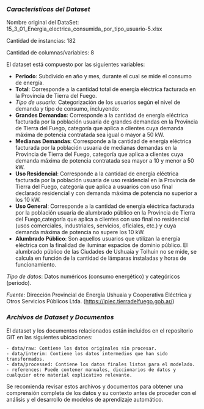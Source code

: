 ### *Características del Dataset* 

Nombre original del DataSet: 15_3_01_Energia_electrica_consumida_por_tipo_usuario-5.xlsx

Cantidad de instancias: 182

Cantidad de columnas/variables: 8

El dataset está compuesto por las siguientes variables: 

- **Periodo**: Subdivido en año y mes, durante el cual se mide el consumo de energía. 
- **Total**: Corresponde a la cantidad total de energía eléctrica facturada en la Provincia de Tierra del Fuego. 
- *Tipo de usuario*: Categorización de los usuarios según el nivel de demanda 
y tipo de consumo, incluyendo: 
- **Grandes Demandas**: Corresponde a la cantidad de energía eléctrica facturada por la población usuaria de grandes demandas en la Provincia de Tierra del Fuego, categoría que aplica a clientes cuya demanda máxima de potencia contratada sea igual o mayor a  50 kW.
- **Medianas Demandas**: Corresponde a la cantidad de energía eléctrica facturada por la población usuaria de medianas demandas en la Provincia de Tierra del Fuego, categoría que aplica a clientes cuya demanda máxima de potencia contratada sea mayor a 10 y menor a 50 kW.
- **Uso Residencial**: Corresponde a la cantidad de energía eléctrica facturada por la población usuaria de uso residencial en la Provincia de Tierra del Fuego, categoría que aplica a usuarios con uso final declarado residencial y con demanda máxima de potencia no superior a los 10 kW.
- **Uso General**: Corresponde a la cantidad de energía eléctrica facturada por la población usuaria de alumbrado público en la Provincia de Tierra del Fuego,categoría que aplica a clientes con uso final no residencial (usos comerciales, industriales, servicios, oficiales, etc.) y cuya demanda máxima de potencia no supere los 10 kW.
- **Alumbrado Público**: Son aquellos usuarios que utilizan la energía eléctrica con la finalidad de iluminar espacios de dominio público. El alumbrado público de las Ciudades de Ushuaia y Tolhuin no se mide, se calcula en función de la cantidad de lámparas instaladas y horas de funcionamiento.

*Tipo de datos*: Datos numéricos (consumo energético) y categóricos (periodo).

*Fuente:* Dirección Provincial de Energía Ushuaia y Cooperativa Eléctrica y Otros Servicios Públicos Ltda.
(https://ipiec.tierradelfuego.gob.ar/)



### *Archivos de Dataset y Documentos*

El dataset y los documentos relacionados están incluidos en el repositorio GIT en las siguientes ubicaciones:

~~~
- data/raw: Contiene los datos originales sin procesar.
- data/interim: Contiene los datos intermedios que han sido transformados.
- data/processed: Contiene los datos finales listos para el modelado.
- references: Puede contener manuales, diccionarios de datos y cualquier otro material explicativo relevante.
~~~

Se recomienda revisar estos archivos y documentos para obtener una comprensión completa de los datos y su contexto antes de proceder con el análisis y el desarrollo de modelos de aprendizaje automático.